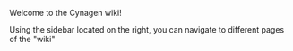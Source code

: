 Welcome to the Cynagen wiki!

Using the sidebar located on the right, you can navigate to different pages of the "wiki"
